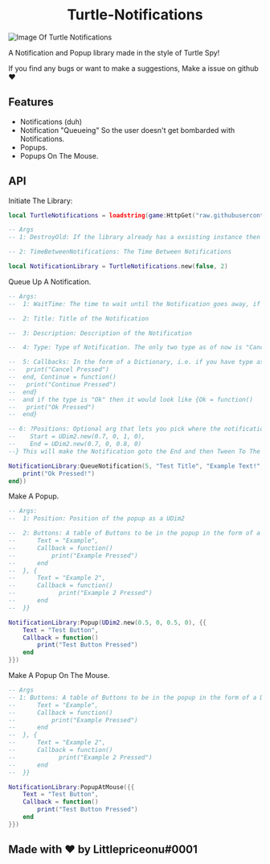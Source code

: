 <h1 align="center">Turtle-Notifications</h1>

![Image Of Turtle Notifications](https://i.gyazo.com/3d63118f4f8f44106add2d7ef12cef85.png)


A Notification and Popup library made in the style of Turtle Spy!

If you find any bugs or want to make a suggestions, Make a issue on github ❤️

## Features

* Notifications (duh)
* Notification "Queueing" So the user doesn't get bombarded with Notifications.
* Popups.
* Popups On The Mouse.

## API

Initiate The Library:

```lua
local TurtleNotifications = loadstring(game:HttpGet("raw.githubusercontent.com/Turtle-Brand/Turtle-Notifications/main/source.lua"))()

-- Args
-- 1: DestroyOld: If the library already has a exsisting instance then it will destroy the old Gui and Make a new one.

-- 2: TimeBetweenNotifications: The Time Between Notifications

local NotificationLibrary = TurtleNotifications.new(false, 2)
```

Queue Up A Notification.

```lua
-- Args:
--  1: WaitTime: The time to wait until the Notification goes away, if 0 then it will not go away until user interacts

--  2: Title: Title of the Notification

--  3: Description: Description of the Notification

--  4: Type: Type of Notification. The only two type as of now is "Cancel-Continue" and "Ok" these pick which buttons apear, If it is Ok then the Ok Button will be visible. If  Cancel-Continue then the Cancel and Continue buttons will be visible.

--  5: Callbacks: In the form of a Dictionary, i.e. if you have type as "Cancel-Continue" Then you make a Table with the Callbacks formated like this {Cancel = function() 
--   print("Cancel Pressed")
--  end, Continue = function()
--   print("Continue Pressed")
--  end} 
--  and if the type is "Ok" then it would look like {Ok = function()
--   print("Ok Pressed")
--  end}

-- 6: ?Positions: Optional arg that lets you pick where the notification will start and end. i.e. {
--    Start = UDim2.new(0.7, 0, 1, 0),
--    End = UDim2.new(0.7, 0, 0.8, 0)
--} This will make the Notification goto the End and then Tween To The Start and then Tween To The End. So the end should be off screen, and the Start should be where you want the user to look to see the Notification

NotificationLibrary:QueueNotification(5, "Test Title", "Example Text!", "Ok", {Ok = function() 
    print("Ok Pressed!")
end})
```

Make A Popup.

```lua
-- Args:
--  1: Position: Position of the popup as a UDim2

--  2: Buttons: A table of Buttons to be in the popup in the form of a Dictonary i.e. {{
--      Text = "Example",
--      Callback = function()
--          print("Example Pressed")
--      end
--  }, {
--      Text = "Example 2",
--      Callback = function()
--            print("Example 2 Pressed")
--      end
--  }} 

NotificationLibrary:Popup(UDim2.new(0.5, 0, 0.5, 0), {{
    Text = "Test Button",
    Callback = function()
        print("Test Button Pressed")
    end
}})
```

Make A Popup On The Mouse.

```lua
-- Args
-- 1: Buttons: A table of Buttons to be in the popup in the form of a Dictonary i.e. {{
--      Text = "Example",
--      Callback = function()
--          print("Example Pressed")
--      end
--  }, {
--      Text = "Example 2",
--      Callback = function()
--            print("Example 2 Pressed")
--      end
--  }} 

NotificationLibrary:PopupAtMouse({{
    Text = "Test Button",
    Callback = function()
        print("Test Button Pressed")
    end
}})
```

## Made with ❤️ by Littlepriceonu#0001
